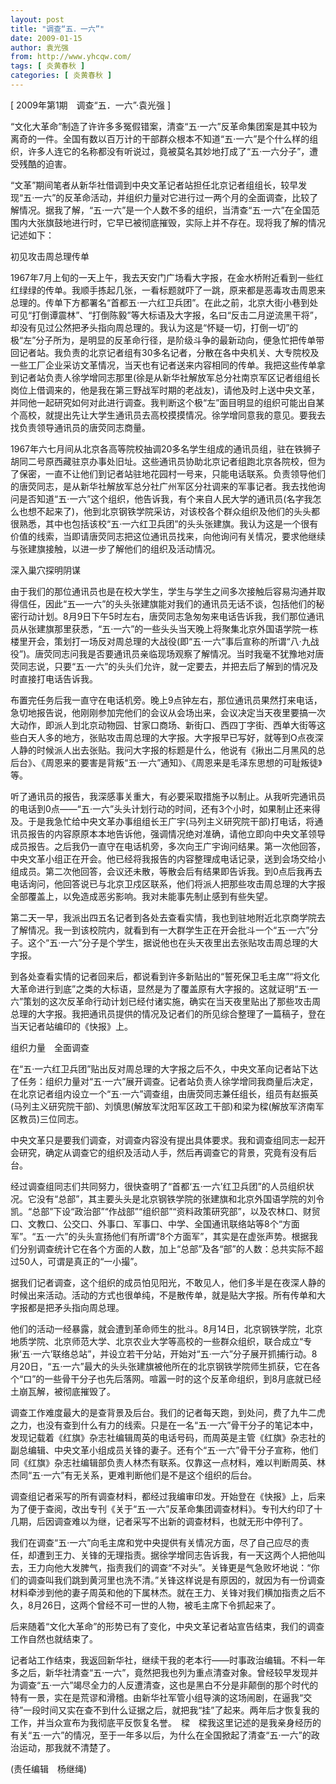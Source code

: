```yaml
---
layout: post
title: "调查“五．一六”"
date: 2009-01-15
author: 袁光强
from: http://www.yhcqw.com/
tags: [ 炎黄春秋 ]
categories: [ 炎黄春秋 ]
---
```



[ 2009年第1期　调查“五．一六”·袁光强 ]


“文化大革命”制造了许许多多冤假错案，清查“五·一六”反革命集团案是其中较为离奇的一件。全国有数以百万计的干部群众根本不知道“五·一六”是个什么样的组织，许多人连它的名称都没有听说过，竟被莫名其妙地打成了“五·一六分子”，遭受残酷的迫害。


“文革”期间笔者从新华社借调到中央文革记者站担任北京记者组组长，较早发现“五·一六”的反革命活动，并组织力量对它进行过一两个月的全面调查，比较了解情况。据我了解，“五·一六”是一个人数不多的组织，当清查“五·一六”在全国范围内大张旗鼓地进行时，它早已被彻底摧毁，实际上并不存在。现将我了解的情况记述如下：

初见攻击周总理传单


1967年7月上旬的一天上午，我去天安门广场看大字报，在金水桥附近看到一些红红绿绿的传单。我顺手拣起几张，一看标题就吓了一跳，原来都是恶毒攻击周恩来总理的。传单下方都署名“首都五·一六红卫兵团”。在此之前，北京大街小巷到处可见“打倒谭震林”、“打倒陈毅”等大标语及大字报，名曰“反击二月逆流黑干将”，却没有见过公然把矛头指向周总理的。我认为这是“怀疑一切，打倒一切”的极“左”分子所为，是明显的反革命行径，是阶级斗争的最新动向，便急忙把传单带回记者站。我负责的北京记者组有30多名记者，分散在各中央机关、大专院校及一些工厂企业采访文革情况，当天也有记者送来内容相同的传单。我把这些传单拿到记者站负责人徐学增同志那里(徐是从新华社解放军总分社南京军区记者组组长岗位上借调来的，他是我在第三野战军时期的老战友)，请他及时上送中央文革，并同他一起研究如何对此进行调查。我判断这个极“左”面目明显的组织可能出自某个高校，就提出先让大学生通讯员去高校摸摸情况。徐学增同意我的意见。要我去找负责领导通讯员的唐荧同志商量。


1967年六七月间从北京各高等院校抽调20多名学生组成的通讯员组，驻在铁狮子胡同二号原西藏驻京办事处旧址。这些通讯员协助北京记者组跑北京各院校，但为了保密，一直不让他们到记者站驻地花园村一号来，只能电话联系。负责领导他们的唐荧同志，是从新华社解放军总分社广州军区分社调来的军事记者。我去找他询问是否知道“五·一六”这个组织，他告诉我，有个来自人民大学的通讯员(名字我怎么也想不起来了)，他到北京钢铁学院采访，对该校各个群众组织及他们的头头都很熟悉，其中也包括该校“五·一六红卫兵团”的头头张建旗。我认为这是一个很有价值的线索，当即请唐荧同志把这位通讯员找来，向他询问有关情况，要求他继续与张建旗接触，以进一步了解他们的组织及活动情况。

深入巢穴探明阴谋


由于我们的那位通讯员也是在校大学生，学生与学生之间多次接触后容易沟通并取得信任，因此“五—一六”的头头张建旗能对我们的通讯员无话不谈，包括他们的秘密行动计划。8月9日下午5时左右，唐荧同志急匆匆来电话告诉我，我们那位通讯员从张建旗那里获悉，“五·一六”的一些头头当天晚上将聚集北京外国语学院一栋楼里开会，策划打一场反对周总理的大战役(即“五·一六”事后宣称的所谓“八·九战役”)。唐荧同志问我是否要通讯员亲临现场观察了解情况。当时我毫不犹豫地对唐荧同志说，只要“五·一六”的头头们允许，就一定要去，并把去后了解到的情况及时直接打电话告诉我。


布置完任务后我一直守在电话机旁。晚上9点钟左右，那位通讯员果然打来电话，急切地报告说，他刚刚参加完他们的会议从会场出来，会议决定当天夜里要搞一次大动作，即派人到北京动物园、甘家口商场、新街口、西四丁字街、西单大街等这些白天人多的地方，张贴攻击周总理的大字报。大字报早已写好，就等到O点夜深人静的时候派人出去张贴。我问大字报的标题是什么，他说有《揪出二月黑风的总后台》、《周恩来的要害是背叛“五·一六”通知》、《周恩来是毛泽东思想的可耻叛徒》等。


听了通讯员的报告，我深感事关重大，有必要采取措施予以制止。从我听完通讯员的电话到0点——“五·一六”头头计划行动的时间，还有3个小时，如果制止还来得及。于是我急忙给中央文革办事组组长王广宇(马列主义研究院干部)打电话，将通讯员报告的内容原原本本地告诉他，强调情况绝对准确，请他立即向中央文革领导成员报告。之后我仍一直守在电话机旁，多次向王广宇询问结果。第一次他回答，中央文革小组正在开会。他已经将我报告的内容整理成电话记录，送到会场交给小组成员。第二次他回答，会议还未散，等散会后有结果即告诉我。到0点后我再去电话询问，他回答说已与北京卫戍区联系，他们将派人把那些攻击周总理的大字报全部覆盖上，以免造成恶劣影响。我对未能事先制止感到有些失望。


第二天一早，我派出四五名记者到各处去查看实情，我也到驻地附近北京商学院去了解情况。我一到该校院内，就看到有一大群学生正在开会批斗一个“五·一六”分子。这个“五·一六”分子是个学生，据说他也在头天夜里出去张贴攻击周总理的大字报。


到各处查看实情的记者回来后，都说看到许多新贴出的“誓死保卫毛主席”“将文化大革命进行到底”之类的大标语，显然是为了覆盖原有大字报的。这就证明“五·一六”策划的这次反革命行动计划已经付诸实施，确实在当天夜里贴出了那些攻击周总理的大字报。我把通讯员提供的情况及记者们的所见综合整理了一篇稿子，登在当天记者站编印的《快报》上。

组织力量　全面调查


在“五·一六红卫兵团”贴出反对周总理的大字报之后不久，中央文革向记者站下达了任务：组织力量对“五·一六”展开调查。记者站负责人徐学增同我商量后决定，在北京记者组内设立一个“五·一六”调查组，由唐荧同志兼任组长，组员有赵振英(马列主义研究院干部)、刘慎思(解放军沈阳军区政工干部)和梁为樑(解放军济南军区教员)三位同志。

中央文革只是要我们调查，对调查内容没有提出具体要求。我和调查组同志一起开会研究，确定从调查它的组织及活动人手，然后再调查它的背景，究竟有没有后台。


经过调查组同志们共同努力，很快查明了“首都‘五·一六’红卫兵团”的人员组织状况。它没有“总部”，其主要头头是北京钢铁学院的张建旗和北京外国语学院的刘令凯。“总部”下设“政治部”“作战部”“组织部”“资料政策研究部”，以及农林口、财贸口、文教口、公交口、外事口、军事口、中学、全国通讯联络站等8个“方面军”。“五·一六”的头头宣扬他们有所谓“8个方面军”，其实是在虚张声势。根据我们分别调查统计它在各个方面的人数，加上“总部”及各“部”的人数：总共实际不超过50人，可谓是真正的“一小撮”。


据我们记者调查，这个组织的成员怕见阳光，不敢见人，他们多半是在夜深人静的时候出来活动。活动的方式也很单纯，不是散传单，就是贴大字报。所有传单和大字报都是把矛头指向周总理。


他们的活动一经暴露，就会遭到革命师生的批斗。8月14日，北京钢铁学院，北京地质学院、北京师范大学、北京农业大学等高校的一些群众组织，联合成立“专揪‘五·一六’联络总站”，并设立若干分站，开始对“五·一六”分子展开抓捕行动。8月20日，“五·一六”最大的头头张建旗被他所在的北京钢铁学院师生抓获，它在各个“口”的一些骨干分子也先后落网。喧嚣一时的这个反革命组织，到8月底就已经土崩瓦解，被彻底摧毁了。


调查工作难度最大的是查背景及后台。我们的记者每天跑，到处问，费了九牛二虎之力，也没有查到什么有力的线索。只是在一名“五·一六”骨干分子的笔记本中，发现记载着《红旗》杂志社编辑周英的电话号码，而周英是主管《红旗》杂志社的副总编辑、中央文革小组成员关锋的妻子。还有个“五·一六”骨干分子宣称，他们同《红旗》杂志社编辑部负责人林杰有联系。仅靠这一点材料，难以判断周英、林杰同“五·一六”有无关系，更难判断他们是不是这个组织的后台。


调查组记者采写的所有调查材料，都经过我编审印发。开始登在《快报》上，后来为了便于查阅，改出专刊《关于“五·一六”反革命集团调查材料》。专刊大约印了十几期，后因调查难以为继，记者采写不出新的调查材料，也就无形中停刊了。


我们在调查“五·一六”向毛主席和党中央提供有关情况方面，尽了自己应尽的责任，却遭到王力、关锋的无理指责。据徐学增同志告诉我，有一天这两个人把他叫去，王力向他大发脾气，指责我们的调查“不对头”。关锋更是气急败坏地说：“你们的调查叫我们跳到黄河里也洗不清。”关锋这样说是有原因的，就因为有一份调查材料牵涉到他的妻子周英和他的下属林杰。就在王力、关锋对我们横加指责之后不久，8月26日，这两个曾经不可一世的人物，被毛主席下令抓起来了。

后来随着“文化大革命”的形势已有了变化，中央文革记者站宣告结束，我们的调查工作自然也就结束了。


记者站工作结束，我返回新华社，继续干我的老本行——时事政治编辑。不料一年多之后，新华社清查“五·一六”，竟然把我也列为重点清查对象。曾经较早发现并为调查“五·一六”竭尽全力的人反遭清查，这也是黑白不分是非颠倒的那个时代的特有一景，实在是荒谬和滑稽。由新华社军管小组导演的这场闹剧，在逼我“交待”一段时间又实在查不到什么证据之后，就把我“挂”了起来。两年后才恢复我的工作，并当众宣布为我彻底平反恢复名誉。　樑　樑我这里记述的是我亲身经历的有关“五·一六”的情况，至于一年多以后，为什么在全国掀起了清查“五·一六”的政治运动，那我就不清楚了。

(责任编辑　杨继绳)


